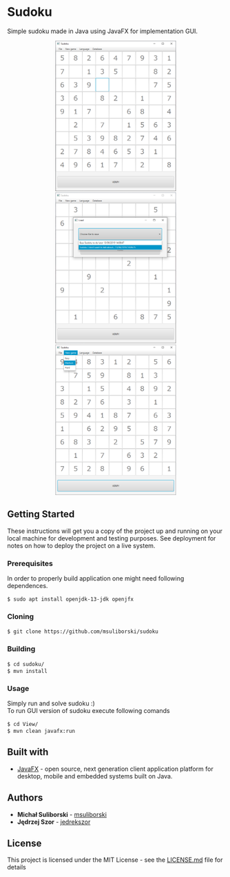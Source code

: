 # Sudoku

Simple sudoku made in Java using JavaFX for implementation GUI. 

<p align="center">
  <img width="280" src="images/1.png">
  <img width="280" src="images/2.png">
  <img width="280" src="images/3.png">
</p>

## Getting Started

These instructions will get you a copy of the project up and running on your local machine for development and testing purposes. See deployment for notes on how to deploy the project on a live system.

### Prerequisites

In order to properly build application one might need following dependences.
```
$ sudo apt install openjdk-13-jdk openjfx
```

### Cloning

```
$ git clone https://github.com/msuliborski/sudoku
```

### Building

```
$ cd sudoku/
$ mvn install
```

### Usage

Simply run and solve sudoku :) </br>
To run GUI version of sudoku execute following comands
```
$ cd View/
$ mvn clean javafx:run
```

## Built with

* [JavaFX](https://openjfx.io/) - open source, next generation client application platform for desktop, mobile and embedded systems built on Java.


## Authors

* **Michał Suliborski** - [msuliborski](https://github.com/msuliborski)
* **Jędrzej Szor** - [jedrekszor](https://github.com/jedrekszor)

## License

This project is licensed under the MIT License - see the [LICENSE.md](LICENSE.md) file for details



